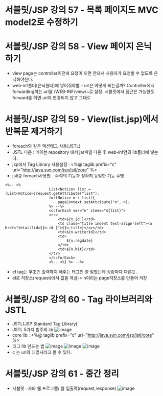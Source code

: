 # 서블릿/JSP 강의 57 - 목록 페이지도 MVC model2로 수정하기

# 서블릿/JSP 강의 58 - View 페이지 은닉하기
* view page는 controller이전에 요청이 되면 안돼서 사용자가 요청할 수 없도록 은닉해야한다.
* web-inf폴더(은닉폴더)에 넣어줘야함  - url은 어떻게 되는걸까? Controller에서 forwarding하는 url을 /WEB-INF/view/~로 설정. 서블릿에서 접근은 가능한듯. forward를 하면 url이 변경되지 않고 그대로

# 서블릿/JSP 강의 59 - View(list.jsp)에서 반복문 제거하기
* foreach와 같은 액션태그 사용(JSTL)
* JSTL 다운 : 메이븐 repository 에서  jar파일 다운 후 web-inf안의 lib폴더에 넣는다.
* jsp에서 Tag Library 사용설정 : <%@ taglib prefix="c" uri="http://java.sun.com/jsp/jstl/core" %>
* jstl중 foreach사용법 - 주석의 기능과 정확히 동일한 기능 수행
```
<%-- <%
					List<Notice> list = (List<Notice>)request.getAttribute("list");
					for(Notice n : list){
						pageContext.setAttribute("n", n);
					%> --%>
					<c:forEach var="n" items="${list}">
					<tr>
						<td>${n.id }</td>
						<td class="title indent text-align-left"><a href="detail?id=${n.id }">${n.title}</a></td>
						<td>${n.writerId}</td>
						<td>
							${n.regdate}			
						</td>
						<td>${n.hit}</td>
					</tr>
					</c:forEach>
					<%-- <%} %> --%>
```
* el tag는 무조건 출력까지 해주는 태그인 줄 알았는데 상황마다 다른듯.
* el로 저장소(request)에서 값을 꺼냄-> n이라는 page저장소를 만들어 저장

# 서블릿/JSP 강의 60 - Tag 라이브러리와 JSTL
* JSTL(JSP Standard Tag Library)
* JSTL 5가지 범주의 lib
![image](https://user-images.githubusercontent.com/40667871/214028641-5aec11e3-73fe-47b6-bc10-7a293949f926.png)
* core lib : <%@ taglib prefix="c" uri="http://java.sun.com/jsp/jstl/core" %>
* 태그 lib 만드는 법
![image](https://user-images.githubusercontent.com/40667871/214029229-27d031b5-8332-4d6b-bbe5-59d88b3b133c.png)
![image](https://user-images.githubusercontent.com/40667871/214029905-a0b85299-b44a-466a-9463-36d2b067eea8.png)
![image](https://user-images.githubusercontent.com/40667871/214029963-808c68d7-f05e-4ec2-abef-69b6aeb8ac0f.png)
* c 는 uri의 대명사라고 볼 수 있다.

# 서블릿/JSP 강의 61 - 중간 정리
* 서블릿 : 자바 웹 프로그램/ 웹 입출력(request,response)
![image](https://user-images.githubusercontent.com/40667871/214031300-cb7796c9-a1f5-45db-b29a-a7c0d8bd6377.png)

# 
